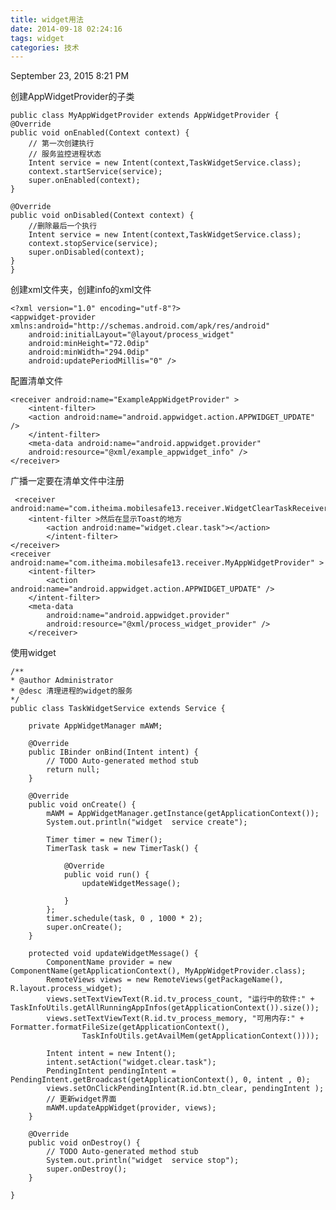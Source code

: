 ```yaml
---
title: widget用法
date: 2014-09-18 02:24:16
tags: widget
categories: 技术
---
```



September 23, 2015 8:21 PM

创建AppWidgetProvider的子类

	public class MyAppWidgetProvider extends AppWidgetProvider {
    @Override
    public void onEnabled(Context context) {
        // 第一次创建执行
        // 服务监控进程状态
        Intent service = new Intent(context,TaskWidgetService.class);
        context.startService(service);
        super.onEnabled(context);
    }

    @Override
    public void onDisabled(Context context) {
        //删除最后一个执行
        Intent service = new Intent(context,TaskWidgetService.class);
        context.stopService(service);
        super.onDisabled(context);
    }
	}
<!--more-->
创建xml文件夹，创建info的xml文件

	<?xml version="1.0" encoding="utf-8"?>
	<appwidget-provider xmlns:android="http://schemas.android.com/apk/res/android"
		android:initialLayout="@layout/process_widget"
		android:minHeight="72.0dip"
		android:minWidth="294.0dip"
		android:updatePeriodMillis="0" />
配置清单文件

	<receiver android:name="ExampleAppWidgetProvider" >
		<intent-filter>
		<action android:name="android.appwidget.action.APPWIDGET_UPDATE" />
		</intent-filter>
		<meta-data android:name="android.appwidget.provider"
		android:resource="@xml/example_appwidget_info" />
	</receiver>
广播一定要在清单文件中注册

	 <receiver android:name="com.itheima.mobilesafe13.receiver.WidgetClearTaskReceiver">
		<intent-filter >然后在显示Toast的地方
			<action android:name="widget.clear.task"></action>
			</intent-filter>
	</receiver>
	<receiver android:name="com.itheima.mobilesafe13.receiver.MyAppWidgetProvider" >
		<intent-filter>
			<action android:name="android.appwidget.action.APPWIDGET_UPDATE" />
		</intent-filter>
		<meta-data
			android:name="android.appwidget.provider"
			android:resource="@xml/process_widget_provider" />
		</receiver>
使用widget

	/**
	* @author Administrator
	* @desc 清理进程的widget的服务
	*/
	public class TaskWidgetService extends Service {

		private AppWidgetManager mAWM;

		@Override
		public IBinder onBind(Intent intent) {
			// TODO Auto-generated method stub
			return null;
		}

		@Override
		public void onCreate() {
			mAWM = AppWidgetManager.getInstance(getApplicationContext());
			System.out.println("widget  service create");

			Timer timer = new Timer();
			TimerTask task = new TimerTask() {

				@Override
				public void run() {
					updateWidgetMessage();

				}
			};
			timer.schedule(task, 0 , 1000 * 2);
			super.onCreate();
		}

		protected void updateWidgetMessage() {
			ComponentName provider = new ComponentName(getApplicationContext(), MyAppWidgetProvider.class);
			RemoteViews views = new RemoteViews(getPackageName(), R.layout.process_widget);
			views.setTextViewText(R.id.tv_process_count, "运行中的软件:" + TaskInfoUtils.getAllRunningAppInfos(getApplicationContext()).size());
			views.setTextViewText(R.id.tv_process_memory, "可用内存:" + Formatter.formatFileSize(getApplicationContext(),
					TaskInfoUtils.getAvailMem(getApplicationContext())));

			Intent intent = new Intent();
			intent.setAction("widget.clear.task");
			PendingIntent pendingIntent = PendingIntent.getBroadcast(getApplicationContext(), 0, intent , 0);
			views.setOnClickPendingIntent(R.id.btn_clear, pendingIntent );
			// 更新widget界面
			mAWM.updateAppWidget(provider, views);
		}

		@Override
		public void onDestroy() {
			// TODO Auto-generated method stub
			System.out.println("widget  service stop");
			super.onDestroy();
		}

	}
